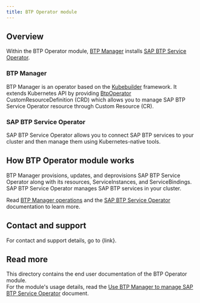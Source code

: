 ```yaml
---
title: BTP Operator module
---
```


## Overview

Within the BTP Operator module, [BTP Manager](../../README.md) installs [SAP BTP Service Operator](https://github.com/SAP/sap-btp-service-operator/blob/main/README.md).

### BTP Manager

BTP Manager is an operator based on the [Kubebuilder](https://github.com/kubernetes-sigs/kubebuilder) framework. It extends Kubernetes API by providing [BtpOperator](https://github.com/kyma-project/btp-manager/blob/main/config/crd/bases/operator.kyma-project.io_btpoperators.yaml) CustomResourceDefinition (CRD) which allows you to manage SAP BTP Service Operator resource through Custom Resource (CR). 

### SAP BTP Service Operator

SAP BTP Service Operator allows you to connect SAP BTP services to your cluster and then manage them using Kubernetes-native tools.

## How BTP Operator module works

BTP Manager provisions, updates, and deprovisions SAP BTP Service Operator along with its resources, ServiceInstances, and ServiceBindings. SAP BTP Service Operator manages SAP BTP services in your cluster.

Read [BTP Manager operations](../contributor/02-10-operations.md) and the [SAP BTP Service Operator](https://github.com/SAP/sap-btp-service-operator) documentation to learn more.

## Contact and support

For contact and support details, go to {link}.

## Read more

This directory contains the end user documentation of the BTP Operator module.  
For the module's usage details, read the [Use BTP Manager to manage SAP BTP Service Operator](02-10-usage.md) document.
